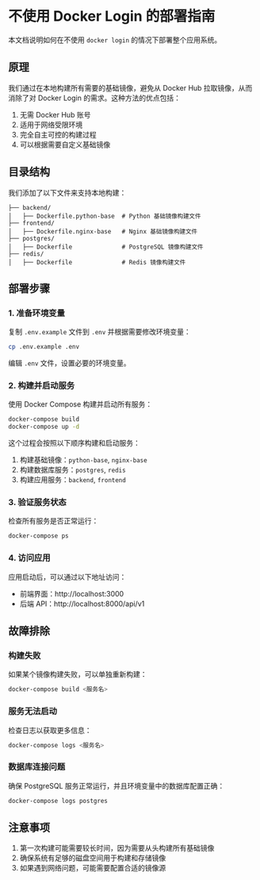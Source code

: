 # 不使用 Docker Login 的部署指南

本文档说明如何在不使用 `docker login` 的情况下部署整个应用系统。

## 原理

我们通过在本地构建所有需要的基础镜像，避免从 Docker Hub 拉取镜像，从而消除了对 Docker Login 的需求。这种方法的优点包括：

1. 无需 Docker Hub 账号
2. 适用于网络受限环境
3. 完全自主可控的构建过程
4. 可以根据需要自定义基础镜像

## 目录结构

我们添加了以下文件来支持本地构建：

```
├── backend/
│   ├── Dockerfile.python-base  # Python 基础镜像构建文件
├── frontend/
│   ├── Dockerfile.nginx-base   # Nginx 基础镜像构建文件
├── postgres/
│   ├── Dockerfile              # PostgreSQL 镜像构建文件
├── redis/
│   ├── Dockerfile              # Redis 镜像构建文件
```

## 部署步骤

### 1. 准备环境变量

复制 `.env.example` 文件到 `.env` 并根据需要修改环境变量：

```bash
cp .env.example .env
```

编辑 `.env` 文件，设置必要的环境变量。

### 2. 构建并启动服务

使用 Docker Compose 构建并启动所有服务：

```bash
docker-compose build
docker-compose up -d
```

这个过程会按照以下顺序构建和启动服务：

1. 构建基础镜像：`python-base`, `nginx-base`
2. 构建数据库服务：`postgres`, `redis`
3. 构建应用服务：`backend`, `frontend`

### 3. 验证服务状态

检查所有服务是否正常运行：

```bash
docker-compose ps
```

### 4. 访问应用

应用启动后，可以通过以下地址访问：

- 前端界面：http://localhost:3000
- 后端 API：http://localhost:8000/api/v1

## 故障排除

### 构建失败

如果某个镜像构建失败，可以单独重新构建：

```bash
docker-compose build <服务名>
```

### 服务无法启动

检查日志以获取更多信息：

```bash
docker-compose logs <服务名>
```

### 数据库连接问题

确保 PostgreSQL 服务正常运行，并且环境变量中的数据库配置正确：

```bash
docker-compose logs postgres
```

## 注意事项

1. 第一次构建可能需要较长时间，因为需要从头构建所有基础镜像
2. 确保系统有足够的磁盘空间用于构建和存储镜像
3. 如果遇到网络问题，可能需要配置合适的镜像源